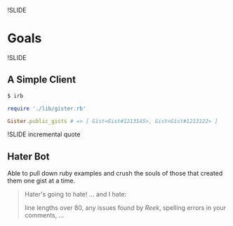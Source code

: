 !SLIDE

# Goals

!SLIDE

## A Simple Client

```bash
$ irb
```

```ruby
require './lib/gister.rb'

Gister.public_gists # => [ Gist<Gist#1213145>, Gist<Gist#1213122> ]
```

!SLIDE incremental quote

## Hater Bot

Able to pull down ruby examples and crush the souls of those that created them
one gist at a time.

> Hater's going to hate! ... and I hate:
>
>  line lengths over 80, any issues found
  by _Reek_, spelling errors in your comments, ...

